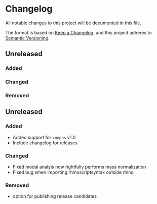 # Changelog

All notable changes to this project will be documented in this file.

The format is based on [Keep a Changelog](https://keepachangelog.com/en/1.0.0/),
and this project adheres to [Semantic Versioning](https://semver.org/spec/v2.0.0.html).

## Unreleased

### Added

### Changed

### Removed


## Unreleased

### Added

* Added support for `compas` v1.0
* Include changelog for releases

### Changed

* Fixed modal analyis now rightfully performs mass normalization
* Fixed bug when importing rhinoscriptsyntax outside rhino

### Removed

* option for publishing release candidates
